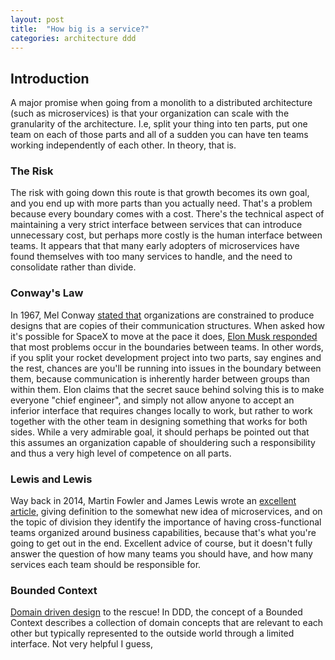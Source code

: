 ```yaml
---
layout: post
title:  "How big is a service?"
categories: architecture ddd
---
```

## Introduction
A major promise when going from a monolith to a distributed architecture (such as microservices) is that
your organization can scale with the granularity of the architecture. I.e, split your thing into ten parts,
put one team on each of those parts and all of a sudden you can have ten teams working independently of each other. In theory, that is.


### The Risk
The risk with going down this route is that growth becomes its own goal, and you end up with more parts than you actually need.
That's a problem because every boundary comes with a cost. There's the technical aspect of maintaining a very strict interface
between services that can introduce unnecessary cost, but perhaps more costly is the human interface between teams. It appears
that that many early adopters of microservices have found themselves with too many services to handle, and the need to
consolidate rather than divide.


### Conway's Law
In 1967, Mel Conway [stated that](https://en.wikipedia.org/wiki/Conway%27s_law) organizations are constrained to produce designs
that are copies of their communication structures. When asked how it's possible for SpaceX to move at the pace it does,
[Elon Musk responded](https://www.youtube.com/watch?v=cIQ36Kt7UVg) that most problems occur in the boundaries between teams.
In other words, if you split your rocket development project into two parts, say engines and the rest, chances are you'll be
running into issues in the boundary between them, because communication is inherently harder between groups than within them.
Elon claims that the secret sauce behind solving this is to make everyone "chief engineer", and simply not allow anyone to accept
an inferior interface that requires changes locally to work, but rather to work together with the other team in designing something
that works for both sides. While a very admirable goal, it should perhaps be pointed out that this assumes an organization capable
of shouldering such a responsibility and thus a very high level of competence on all parts.


### Lewis and Lewis
Way back in 2014, Martin Fowler and James Lewis wrote an [excellent article](https://martinfowler.com/articles/microservices.html),
giving definition to the somewhat new idea of microservices, and on the topic of division they identify the importance of having
cross-functional teams organized around business capabilities, because that's what you're going to get out in the end. Excellent
advice of course, but it doesn't fully answer the question of how many teams you should have, and how many services each team should be responsible for.


### Bounded Context
[Domain driven design](https://en.wikipedia.org/wiki/Domain-driven_design) to the rescue! In DDD, the concept of a Bounded Context
describes a collection of domain concepts that are relevant to each other but typically represented to the outside world through a
limited interface. Not very helpful I guess, 
